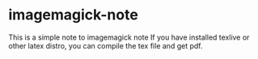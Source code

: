 # imagemagick-note
This is a simple note to imagemagick note
If you have installed texlive or other latex distro, you can compile the tex file and get pdf.
